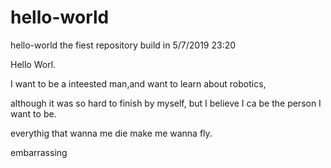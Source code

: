 # hello-world
hello-world  the fiest repository build in 5/7/2019 23:20

Hello Worl.

I want to be a inteested man,and want to learn about robotics,

although it was so hard to finish by myself, but I believe I ca be the person I want to be.

everythig that wanna me die make me wanna fly.


embarrassing
